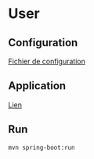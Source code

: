 # User

## Configuration
[Fichier de configuration](../config/src/main/resources/configService/user-service.properties)

## Application
[Lien](http://localhost:8083)

## Run
`mvn spring-boot:run`